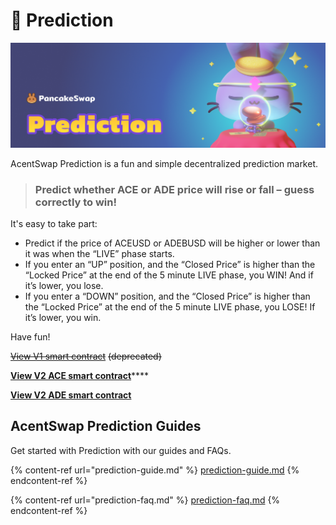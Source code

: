 # 🔮 Prediction

![](../../.gitbook/assets/prediction-header.png)

AcentSwap Prediction is a fun and simple decentralized prediction market.

> ### Predict whether ACE or ADE price will rise or fall – guess correctly to win!

It's easy to take part:

* Predict if the price of ACEUSD or ADEBUSD will be higher or lower than it was when the “LIVE” phase starts.
* If you enter an “UP” position, and the “Closed Price” is higher than the “Locked Price” at the end of the 5 minute LIVE phase, you WIN! And if it’s lower, you lose.
* If you enter a “DOWN” position, and the “Closed Price” is higher than the “Locked Price” at the end of the 5 minute LIVE phase, you LOSE! If it’s lower, you win.

Have fun!

[~~View V1 smart contract~~](https://bscscan.com/address/0x516ffd7D1e0Ca40b1879935B2De87cb20Fc1124b) ~~(deprecated)~~

[**View V2 ACE smart contract**](https://bscscan.com/address/0x18b2a687610328590bc8f2e5fedde3b582a49cda)****

****[**View V2 ADE smart contract**](https://bscscan.com/address/0x0E3A8078EDD2021dadcdE733C6b4a86E51EE8f07)****

## AcentSwap Prediction Guides

Get started with Prediction with our guides and FAQs.

{% content-ref url="prediction-guide.md" %}
[prediction-guide.md](prediction-guide.md)
{% endcontent-ref %}

{% content-ref url="prediction-faq.md" %}
[prediction-faq.md](prediction-faq.md)
{% endcontent-ref %}
